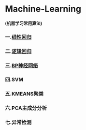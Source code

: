 # Machine-Learning
#### (机器学习常用算法)
### 一.[线性回归](https://github.com/Spr1nt0a0/Machine-Learning/tree/master/LinearRegression)
### 二.[逻辑回归](https://github.com/Spr1nt0a0/Machine-Learning/tree/master/LogisticRegression)
### 三.[BP神经网络](https://github.com/Spr1nt0a0/Machine-Learning/tree/master/NeuralNetwok)
### 四.SVM
### 五.KMEANS聚类
### 六.PCA主成分分析
### 七.异常检测
